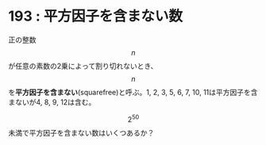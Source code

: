 # 193 : 平方因子を含まない数

正の整数$$n$$が任意の素数の2乗によって割り切れないとき、$$n$$を**平方因子を含まない**\(squarefree\)と呼ぶ。1, 2, 3, 5, 6, 7, 10, 11は平方因子を含まないが4, 8, 9, 12は含む。

$$2^{50}$$未満で平方因子を含まない数はいくつあるか？

